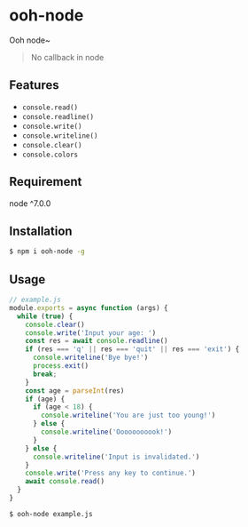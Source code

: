 # ooh-node

Ooh node~

> No callback in node

## Features

- `console.read()`
- `console.readline()`
- `console.write()`
- `console.writeline()`
- `console.clear()`
- `console.colors`

## Requirement

node ^7.0.0

## Installation

```bash
$ npm i ooh-node -g
```

## Usage

```javascript
// example.js
module.exports = async function (args) {
  while (true) {
    console.clear()
    console.write('Input your age: ')
    const res = await console.readline()
    if (res === 'q' || res === 'quit' || res === 'exit') {
      console.writeline('Bye bye!')
      process.exit()
      break;
    }
    const age = parseInt(res)
    if (age) {
      if (age < 18) {
        console.writeline('You are just too young!')
      } else {
        console.writeline('Ooooooooook!')
      }
    } else {
      console.writeline('Input is invalidated.')
    }
    console.write('Press any key to continue.')
    await console.read()
  }
}
```

```bash
$ ooh-node example.js
```
